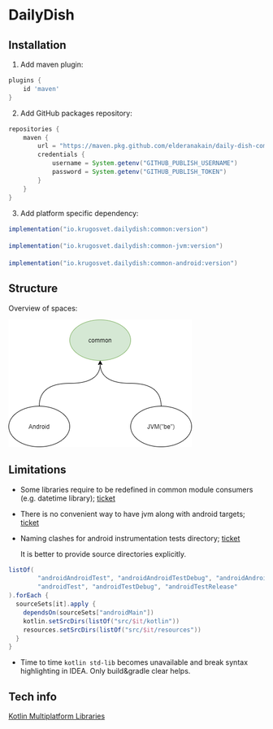 # DailyDish

## Installation

1. Add maven plugin:
```groovy
plugins {
    id 'maven'
}
```
2. Add GitHub packages repository:
```groovy
repositories {
    maven {
        url = "https://maven.pkg.github.com/elderanakain/daily-dish-common"
        credentials {
            username = System.getenv("GITHUB_PUBLISH_USERNAME")
            password = System.getenv("GITHUB_PUBLISH_TOKEN")
        }
    }
}
```
3. Add platform specific dependency:
```groovy
implementation("io.krugosvet.dailydish:common:version")

implementation("io.krugosvet.dailydish:common-jvm:version")

implementation("io.krugosvet.dailydish:common-android:version")
```

## Structure

Overview of spaces:

![Top overview](uml/top_overview.png)

## Limitations

- Some libraries require to be redefined in common module consumers (e.g. datetime library); [ticket](https://youtrack.jetbrains.com/issue/KT-24309)
- There is no convenient way to have jvm along with android targets; [ticket](https://youtrack.jetbrains.com/issue/KT-28194)
- Naming clashes for android instrumentation tests directory; [ticket](https://youtrack.jetbrains.com/issue/KT-34650)

  It is better to provide source directories explicitly.
```groovy
listOf(
        "androidAndroidTest", "androidAndroidTestDebug", "androidAndroidTestRelease", "androidDebug", "androidRelease",
        "androidTest", "androidTestDebug", "androidTestRelease"
).forEach {
  sourceSets[it].apply {
    dependsOn(sourceSets["androidMain"])
    kotlin.setSrcDirs(listOf("src/$it/kotlin"))
    resources.setSrcDirs(listOf("src/$it/resources"))
  }
}
```
- Time to time `kotlin std-lib` becomes unavailable and break syntax highlighting in IDEA. Only build&gradle clear helps.

## Tech info

[Kotlin Multiplatform Libraries](https://github.com/AAkira/Kotlin-Multiplatform-Libraries)

